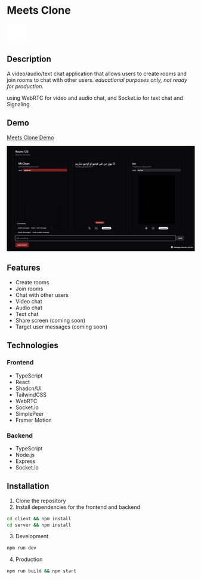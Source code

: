 <p align="center">
  <h1>Meets Clone</h1> 
  <img src="./docs/logo.gif" width="50">
</p>

## Description

A video/audio/text chat application that allows users to create rooms and join rooms to chat with other users.
_educational purposes only, not ready for production_.

using WebRTC for video and audio chat, and Socket.io for text chat and Signaling.

## Demo

[Meets Clone Demo
](https://meets-clone.onrender.com/)

<img src="./docs/image.png"></img>

## Features

-  Create rooms
-  Join rooms
-  Chat with other users
-  Video chat
-  Audio chat
-  Text chat
-  Share screen (coming soon)
-  Target user messages (coming soon)

## Technologies

### Frontend

-  TypeScript
-  React
-  Shadcn/UI
-  TailwindCSS
-  WebRTC
-  Socket.io
-  SimplePeer
-  Framer Motion

### Backend

-  TypeScript
-  Node.js
-  Express
-  Socket.io

## Installation

1. Clone the repository
2. Install dependencies for the frontend and backend

```bash
cd client && npm install
cd server && npm install
```

3. Development

```bash
npm run dev
```

4. Production

```bash
npm run build && npm start
```

